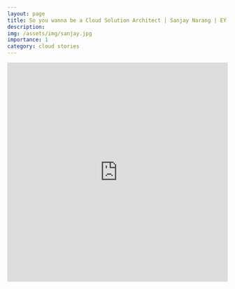 ```yaml
---
layout: page
title: So you wanna be a Cloud Solution Architect | Sanjay Narang | EY
description: 
img: /assets/img/sanjay.jpg
importance: 1
category: cloud stories
---
```



<iframe width="100%" height="500" src="https://www.youtube.com/embed/M1_l9ouEAQs" title="YouTube video player" frameborder="0" allow="accelerometer; autoplay; clipboard-write; encrypted-media; gyroscope; picture-in-picture" allowfullscreen></iframe>
